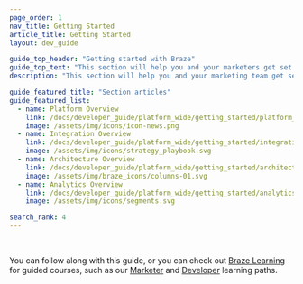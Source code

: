 ```yaml
---
page_order: 1
nav_title: Getting Started
article_title: Getting Started
layout: dev_guide

guide_top_header: "Getting started with Braze"
guide_top_text: "This section will help you and your marketers get set up and ready to use Braze to create strong, lasting bonds between you and your customers. By now, you should have had some sort of kick-off communication with teams at Braze. <br> <br> This guide can both supplement fully-guided onboarding and advise on onboarding actions you can take on your own."
description: "This section will help you and your marketing team get set up and ready to use Braze to create strong, lasting bonds between you and your customers! This guide is tailored to both supplement fully-guided onboarding and advise on onboarding actions you can take on your own."

guide_featured_title: "Section articles"
guide_featured_list:
  - name: Platform Overview
    link: /docs/developer_guide/platform_wide/getting_started/platform_overview/
    image: /assets/img/icons/icon-news.png
  - name: Integration Overview
    link: /docs/developer_guide/platform_wide/getting_started/integration_overview/
    image: /assets/img/icons/strategy_playbook.svg
  - name: Architecture Overview
    link: /docs/developer_guide/platform_wide/getting_started/architecture_overview/
    image: /assets/img/braze_icons/columns-01.svg
  - name: Analytics Overview
    link: /docs/developer_guide/platform_wide/getting_started/analytics_overview/
    image: /assets/img/icons/segments.svg

search_rank: 4
---
```


<br>

You can follow along with this guide, or you can check out [Braze Learning](https://learning.braze.com) for guided courses, such as our [Marketer](https://learning.braze.com/path/marketer) and [Developer](https://learning.braze.com/path/developer) learning paths.


<br><br>
